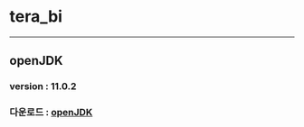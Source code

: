 # tera_bi

___

## openJDK
### version : 11.0.2 
### 다운로드 : [openJDK](https://jdk.java.net/archive/, "jdk download link")
